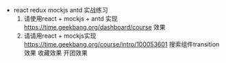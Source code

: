 - react redux  mockjs  antd  实战练习
  1. 请使用react + mockjs + antd  实现 
    https://time.geekbang.org/dashboard/course 效果
  2. 请请用react + mockjs实现 
    https://time.geekbang.org/course/intro/100053601
    搜索组件transition效果
    收藏效果
    开团效果
  